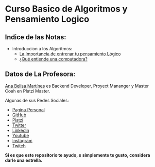 # Curso Basico de Algoritmos y Pensamiento Logico

## Indice de las Notas:
- Introduccion a los Algoritmos:
    - [La Importancia de entrenar tu pensamiento Lógico](./Notas/01_IntroduccionAlgoritmos/01_Importancia_pensamiento_logico.md)
    - [¿Qué entiende una computadora?](./Notas/01_IntroduccionAlgoritmos/02_que_entiende_una_computadora.md)
## Datos de La Profesora:
[Ana Belisa Martínes](https://anabelisa.co/about/) es Backend Developer, Proyect Mananger y Master Coah en Platzi Master.

Algunas de sus Redes Sociales: 
- [Pagina Personal](https://anabelisa.co)
- [GitHub](https://github.com/anabelisam)
- [Platzi](https://platzi.com/p/anabelisam)
- [Twitter](https://twitter.com/anabelisam_)
- [Linkedin](https://www.linkedin.com/in/anabelisam/)
- [Youtube](https://www.youtube.com/channel/UCqiIcOoc3Gg0sHaw8Ncgqkw/videos)
- [Instagram](https://www.instagram.com/anabelisam/?hl=es-la)
- [Twitch](https://www.twitch.tv/anabelisam)

**Si es que este repositorio te ayudo, o simplemente te gusto, considera darle una estrella.**